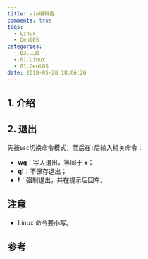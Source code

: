 ```yaml
---
title: vim编辑器
comments: true
tags:
  - Linux
  - CentOS
categories:
  - 03.工具
  - 01.Linux
  - 01.CentOS
date: 2018-05-28 18:06:26
---
```



## 1. 介绍


## 2. 退出

先按`Esc`切换命令模式，而后在`:`后输入相关命令：
- **wq**：写入退出，等同于 **x**；
- **q!**：不保存退出；
- **!**：强制退出，并在提示后回车。


## 注意

- Linux 命令要小写。

## 参考

